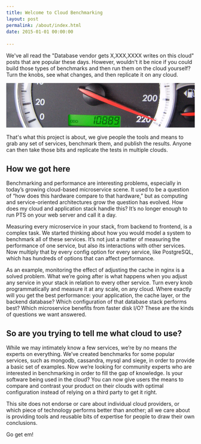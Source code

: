 ```yaml
---
title: Welcome to Cloud Benchmarking
layout: post
permalink: /about/index.html
date: 2015-01-01 00:00:00

---
```


We've all read the "Database vendor gets X,XXX,XXXX writes on this cloud" posts that are popular these days. However, wouldn't it be nice if you could build those types of benchmarks and then run them on the cloud yourself? Turn the knobs, see what changes, and then replicate it on any cloud.

![Go fast](/images/speedometer.jpg)

That's what this project is about, we give people the tools and means to grab any set of services, benchmark them, and publish the results. Anyone can then take those bits and replicate the tests in multiple clouds.

## How we got here

Benchmarking and performance are interesting problems, especially in today’s growing cloud-based microservice scene. It used to be a question of “how does this hardware compare to that hardware,” but as computing and service-oriented architectures grow the question has evolved. How does my cloud and application stack handle this? It’s no longer enough to run PTS on your web server and call it a day.

Measuring every microservice in your stack, from backend to frontend, is a complex task. We started thinking about how you would model a system to benchmark all of these services. It’s not just a matter of measuring the performance of one service, but also its interactions with other services. Now multiply that by every config option for every service, like PostgreSQL, which has hundreds of options that can affect performance.
 
As an example, monitoring the effect of adjusting the cache in nginx is a solved problem. What we’re going after is what happens when you adjust any service in your stack in relation to every other service. Turn every knob programmatically and measure it at any scale, on any cloud. Where exactly will you get the best performance: your application, the cache layer, or the backend database? Which configuration of that database stack performs best? Which microservice benefits from faster disk I/O? These are the kinds of questions we want answered.

## So are you trying to tell me what cloud to use? 

While we may intimately know a few services, we’re by no means _the_ experts on everything. We’ve created benchmarks for some popular services, such as mongodb, cassandra, mysql and siege, in order to provide a basic set of examples. Now we’re looking for community experts who are interested in benchmarking in order to fill the gap of knowledge.  Is your software being used in the cloud? You can now give users the means to compare and contrast your product on their clouds with optimal configuration instead of relying on a third party to get it right. 

This site does not endorse or care about individual cloud providers, or which piece of technology performs better than another; all we care about is providing tools and reusable bits of expertise for people to draw their own conclusions.

Go get em!
